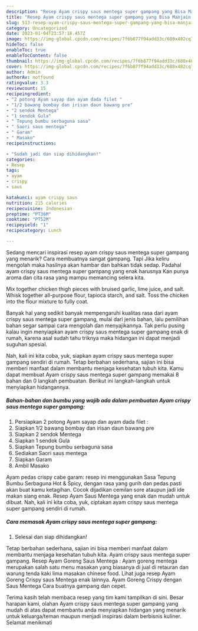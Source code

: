 ```yaml
---
description: "Resep Ayam crispy saus mentega super gampang yang Bisa Manjain Lidah, Buat Buka Puasa}"
title: "Resep Ayam crispy saus mentega super gampang yang Bisa Manjain Lidah, Buat Buka Puasa}"
slug: 513-resep-ayam-crispy-saus-mentega-super-gampang-yang-bisa-manjain-lidah-buat-buka-puasa
category: Uncategorized
date: 2023-01-04T23:57:18.457Z
image: https://img-global.cpcdn.com/recipes/7f6b877f94add33c/680x482cq70/ayam-crispy-saus-mentega-super-gampang-foto-resep-utama.jpg
hideToc: false
enableToc: true
enableTocContent: false
thumbnail: https://img-global.cpcdn.com/recipes/7f6b877f94add33c/680x482cq70/ayam-crispy-saus-mentega-super-gampang-foto-resep-utama.jpg
cover: https://img-global.cpcdn.com/recipes/7f6b877f94add33c/680x482cq70/ayam-crispy-saus-mentega-super-gampang-foto-resep-utama.jpg
author: Admin
authorAv: notfound
ratingvalue: 3.3
reviewcount: 15
recipeingredient:
- "2 potong Ayam sayap dan ayam dada filet "
- "1/2 bawang bombay dan irisan daun bawang pre"
- "2 sendok Mentega"
- "1 sendok Gula"
- " Tepung bumbu serbaguna sasa"
- " Saori saus mentega"
- " Garam"
- " Masako"
recipeinstructions:

- "Sudah jadi dan siap dihidangkan!"
categories:
- Resep
tags:
- ayam
- crispy
- saus

katakunci: ayam crispy saus 
nutrition: 215 calories
recipecuisine: Indonesian
preptime: "PT36M"
cooktime: "PT52M"
recipeyield: "1"
recipecategory: Lunch

---
```



Sedang mencari inspirasi resep ayam crispy saus mentega super gampang yang menarik? Cara membuatnya sangat gampang. Tapi Jika keliru mengolah maka hasilnya akan hambar dan bahkan tidak sedap. Padahal ayam crispy saus mentega super gampang yang enak harusnya Kan punya aroma dan cita rasa yang mampu memancing selera kita.


Mix together chicken thigh pieces with bruised garlic, lime juice, and salt. Whisk together all-purpose flour, tapioca starch, and salt. Toss the chicken into the flour mixture to fully coat.

Banyak hal yang sedikit banyak mempengaruhi kualitas rasa dari ayam crispy saus mentega super gampang, mulai dari jenis bahan, lalu pemilihan bahan segar sampai cara mengolah dan menyajikannya. Tak perlu pusing kalau ingin menyiapkan ayam crispy saus mentega super gampang enak di rumah, karena asal sudah tahu triknya maka hidangan ini dapat menjadi suguhan spesial.


Nah, kali ini kita coba, yuk, siapkan ayam crispy saus mentega super gampang sendiri di rumah. Tetap berbahan sederhana, sajian ini bisa memberi manfaat dalam membantu menjaga kesehatan tubuh kita. Kamu dapat membuat Ayam crispy saus mentega super gampang memakai 8 bahan dan 0 langkah pembuatan. Berikut ini langkah-langkah untuk menyiapkan hidangannya.

<!--inarticleads1-->

##### Bahan-bahan dan bumbu yang wajib ada dalam pembuatan Ayam crispy saus mentega super gampang:

1. Persiapkan 2 potong Ayam sayap dan ayam dada filet :
1. Siapkan 1/2 bawang bombay dan irisan daun bawang pre
1. Siapkan 2 sendok Mentega
1. Siapkan 1 sendok Gula
1. Siapkan  Tepung bumbu serbaguna sasa
1. Sediakan  Saori saus mentega
1. Siapkan  Garam
1. Ambil  Masako


Ayam pedas crispy cabe garam: resep ini menggunakan Sasa Tepung Bumbu Serbaguna Hot &amp; Spicy, dengan rasa yang gurih dan pedas pasti akan buat kamu ketagihan. Cocok dijadikan cemilan sore ataupun jadi ide makan siang enak. Resep Ayam Saus Mentega yang enak dan mudah untuk dibuat. Nah, kali ini kita coba, yuk, ciptakan ayam crispy saus mentega super gampang sendiri di rumah. 

<!--inarticleads2-->

##### Cara memasak Ayam crispy saus mentega super gampang:


1. Selesai dan siap dihidangkan!

Tetap berbahan sederhana, sajian ini bisa memberi manfaat dalam membantu menjaga kesehatan tubuh kita. Ayam crispy saus mentega super gampang. Resep Ayam Goreng Saus Mentega : Ayam goreng mentega merupakan salah satu menu masakan yang biasanya di jual di retauran dan warung tenda kaki lima masakan chinese food. Lihat juga resep Ayam Goreng Crispy saus Mentega enak lainnya. Ayam Goreng Crispy dengan Saus Mentega Cara buatnya gampang dan cepet. 

Terima kasih telah membaca resep yang tim kami tampilkan di sini. Besar harapan kami, olahan Ayam crispy saus mentega super gampang yang mudah di atas dapat membantu anda menyiapkan hidangan yang menarik untuk keluarga/teman maupun menjadi inspirasi dalam berbisnis kuliner. Selamat menikmati
